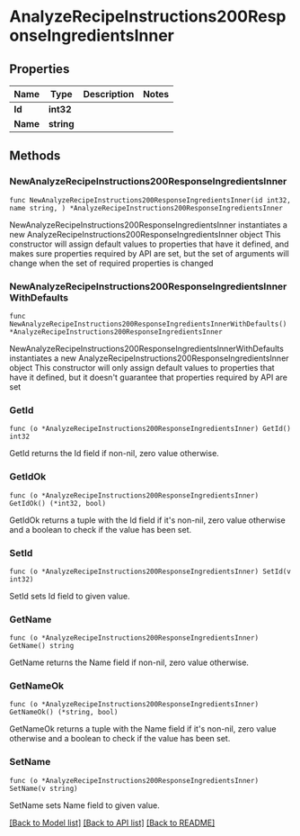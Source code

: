 # AnalyzeRecipeInstructions200ResponseIngredientsInner

## Properties

Name | Type | Description | Notes
------------ | ------------- | ------------- | -------------
**Id** | **int32** |  | 
**Name** | **string** |  | 

## Methods

### NewAnalyzeRecipeInstructions200ResponseIngredientsInner

`func NewAnalyzeRecipeInstructions200ResponseIngredientsInner(id int32, name string, ) *AnalyzeRecipeInstructions200ResponseIngredientsInner`

NewAnalyzeRecipeInstructions200ResponseIngredientsInner instantiates a new AnalyzeRecipeInstructions200ResponseIngredientsInner object
This constructor will assign default values to properties that have it defined,
and makes sure properties required by API are set, but the set of arguments
will change when the set of required properties is changed

### NewAnalyzeRecipeInstructions200ResponseIngredientsInnerWithDefaults

`func NewAnalyzeRecipeInstructions200ResponseIngredientsInnerWithDefaults() *AnalyzeRecipeInstructions200ResponseIngredientsInner`

NewAnalyzeRecipeInstructions200ResponseIngredientsInnerWithDefaults instantiates a new AnalyzeRecipeInstructions200ResponseIngredientsInner object
This constructor will only assign default values to properties that have it defined,
but it doesn't guarantee that properties required by API are set

### GetId

`func (o *AnalyzeRecipeInstructions200ResponseIngredientsInner) GetId() int32`

GetId returns the Id field if non-nil, zero value otherwise.

### GetIdOk

`func (o *AnalyzeRecipeInstructions200ResponseIngredientsInner) GetIdOk() (*int32, bool)`

GetIdOk returns a tuple with the Id field if it's non-nil, zero value otherwise
and a boolean to check if the value has been set.

### SetId

`func (o *AnalyzeRecipeInstructions200ResponseIngredientsInner) SetId(v int32)`

SetId sets Id field to given value.


### GetName

`func (o *AnalyzeRecipeInstructions200ResponseIngredientsInner) GetName() string`

GetName returns the Name field if non-nil, zero value otherwise.

### GetNameOk

`func (o *AnalyzeRecipeInstructions200ResponseIngredientsInner) GetNameOk() (*string, bool)`

GetNameOk returns a tuple with the Name field if it's non-nil, zero value otherwise
and a boolean to check if the value has been set.

### SetName

`func (o *AnalyzeRecipeInstructions200ResponseIngredientsInner) SetName(v string)`

SetName sets Name field to given value.



[[Back to Model list]](../README.md#documentation-for-models) [[Back to API list]](../README.md#documentation-for-api-endpoints) [[Back to README]](../README.md)


